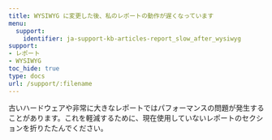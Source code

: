 ```yaml
---
title: WYSIWYG に変更した後、私のレポートの動作が遅くなっています
menu:
  support:
    identifier: ja-support-kb-articles-report_slow_after_wysiwyg
support:
- レポート
- WYSIWYG
toc_hide: true
type: docs
url: /support/:filename
---
```


古いハードウェアや非常に大きなレポートではパフォーマンスの問題が発生することがあります。これを軽減するために、現在使用していないレポートのセクションを折りたたんでください。
